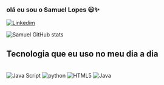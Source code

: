 
### olá eu sou o Samuel Lopes 😃✨

[![Linkedim](https://img.shields.io/badge/LinkedIn-0077B5?style=for-the-badge&logo=linkedin&logoColor=white)](https://linkedin.com/in/samuel-lopesdev1)

![Samuel GitHub stats](https://github-readme-stats.vercel.app/api?username=Samucas1&show_icons=true&theme=dracula)

## Tecnologia que eu uso no meu dia a dia

<div style="display: inline_block"><br/>
<img align="center" alt="Java Script" src="https://img.shields.io/badge/JavaScript-323330?style=for-the-badge&logo=javascript&logoColor=F7DF1E" />
<img align="center" alt="python" src="https://img.shields.io/badge/Python-3776AB?style=for-the-badge&logo=python&logoColor=white" />
<img align="center" alt="HTML5" src="https://img.shields.io/badge/HTML5-E34F26?style=for-the-badge&logo=html5&logoColor=white" />
<img align="center" alt="Java" src="https://img.shields.io/badge/Java-ED8B00?style=for-the-badge&logo=openjdk&logoColor=white" />
</div>

